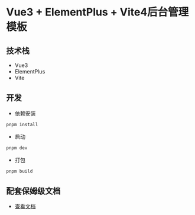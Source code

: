 <h1>Vue3 + ElementPlus + Vite4后台管理模板</h1>

## 技术栈

- Vue3
- ElementPlus
- Vite

## 开发

- 依赖安装

```bash
pnpm install
```

- 启动

```bash
pnpm dev
```

- 打包

```bash
pnpm build
```

## 配套保姆级文档

- [查看文档](https://yiming_chang.gitee.io/pure-admin-doc)
